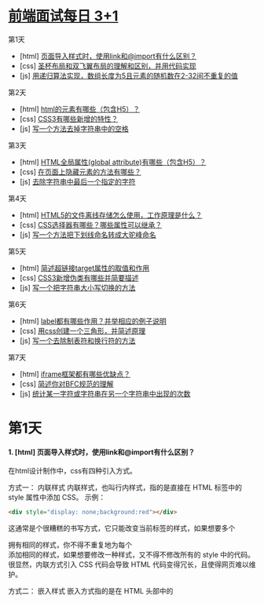 

# [前端面试每日 **3+1**](https://github.com/haizlin/fe-interview)

第1天

- [html] [页面导入样式时，使用link和@import有什么区别？](https://github.com/haizlin/fe-interview/issues/1)
-  [css] [圣杯布局和双飞翼布局的理解和区别，并用代码实现](https://github.com/haizlin/fe-interview/issues/2)
-  [js] [用递归算法实现，数组长度为5且元素的随机数在2-32间不重复的值](https://github.com/haizlin/fe-interview/issues/3)

第2天

- [html] [html的元素有哪些（包含H5）？](https://github.com/haizlin/fe-interview/issues/4)
- [css] [CSS3有哪些新增的特性？](https://github.com/haizlin/fe-interview/issues/5)
- [js] [写一个方法去掉字符串中的空格](https://github.com/haizlin/fe-interview/issues/6)

第3天 

- [html] [HTML全局属性(global attribute)有哪些（包含H5）？](https://github.com/haizlin/fe-interview/issues/7)
- [css] [在页面上隐藏元素的方法有哪些？](https://github.com/haizlin/fe-interview/issues/8)
- [js] [去除字符串中最后一个指定的字符](https://github.com/haizlin/fe-interview/issues/9)

第4天

- [html] [HTML5的文件离线存储怎么使用，工作原理是什么？](https://github.com/haizlin/fe-interview/issues/10)
- [css] [CSS选择器有哪些？哪些属性可以继承？](https://github.com/haizlin/fe-interview/issues/11)
- [js] [写一个方法把下划线命名转成大驼峰命名](https://github.com/haizlin/fe-interview/issues/12)

第5天

- [html] [简述超链接target属性的取值和作用](https://github.com/haizlin/fe-interview/issues/13)
- [css] [CSS3新增伪类有哪些并简要描述](https://github.com/haizlin/fe-interview/issues/14)
- [js] [写一个把字符串大小写切换的方法](https://github.com/haizlin/fe-interview/issues/15)

第6天

- [html] [label都有哪些作用？并举相应的例子说明](https://github.com/haizlin/fe-interview/issues/16)
- [css] [用css创建一个三角形，并简述原理](https://github.com/haizlin/fe-interview/issues/17)
- [js] [写一个去除制表符和换行符的方法](https://github.com/haizlin/fe-interview/issues/18)

第7天 

- [html] [iframe框架都有哪些优缺点？](https://github.com/haizlin/fe-interview/issues/19)
- [css] [简述你对BFC规范的理解](https://github.com/haizlin/fe-interview/issues/20)
- [js] [统计某一字符或字符串在另一个字符串中出现的次数](https://github.com/haizlin/fe-interview/issues/21)


# 第1天 

#### 1.  [html] 页面导入样式时，使用link和@import有什么区别？

在html设计制作中，css有四种引入方式。

方式一： 内联样式
内联样式，也叫行内样式，指的是直接在 HTML 标签中的 style 属性中添加 CSS。
示例：

```html
<div style="display: none;background:red"></div>
```



这通常是个很糟糕的书写方式，它只能改变当前标签的样式，如果想要多个 <div> 拥有相同的样式，你不得不重复地为每个 <div> 添加相同的样式，如果想要修改一种样式，又不得不修改所有的 style 中的代码。很显然，内联方式引入 CSS 代码会导致 HTML 代码变得冗长，且使得网页难以维护。

方式二： 嵌入样式
嵌入方式指的是在 HTML 头部中的 <style> 标签下书写 CSS 代码。
示例：

```html
<head>
    <style>

    .content {
        background: red;
    }

    </style>
</head>
```



嵌入方式的 CSS 只对当前的网页有效。因为 CSS 代码是在 HTML 文件中，所以会使得代码比较集中，当我们写模板网页时这通常比较有利。因为查看模板代码的人可以一目了然地查看 HTML 结构和 CSS 样式。因为嵌入的 CSS 只对当前页面有效，所以当多个页面需要引入相同的 CSS 代码时，这样写会导致代码冗余，也不利于维护。

方式三：链接样式
链接方式指的是使用 HTML 头部的 标签引入外部的 CSS 文件。
示例：

```html
<head>
    <link rel="stylesheet" type="text/css" href="style.css">
</head>
```



这是最常见的也是最推荐的引入 CSS 的方式。使用这种方式，所有的 CSS 代码只存在于单独的 CSS 文件中，所以具有良好的可维护性。并且所有的 CSS 代码只存在于 CSS 文件中，CSS 文件会在第一次加载时引入，以后切换页面时只需加载 HTML 文件即可。

方式四：导入样式
导入方式指的是使用 CSS 规则引入外部 CSS 文件。
示例：

```html
<style>
    @import url(style.css);
</style>
```



或者写在css样式中

```css
@charset "utf-8";
@import url(style.css);
*{ margin:0; padding:0;}
.notice-link a{ color:#999;}
```

link和@import的区别？

区别1：link是XHTML标签，除了加载CSS外，还可以定义RSS等其他事务；@import属于CSS范畴，只能加载CSS。

区别2：link引用CSS时，在页面载入时同时加载；@import需要页面网页完全载入以后加载。
所以会出现一开始没有css样式，闪烁一下出现样式后的页面(网速慢的情况下)

区别3：link是XHTML标签，无兼容问题；@import是在CSS2.1提出的，低版本的浏览器不支持。

区别4：link支持使用Javascript控制DOM去改变样式；而@import不支持。

补充：
@import最优写法
@import的写法一般有下列几种：
@import ‘style.css’ //Windows IE4/ NS4, Mac OS X IE5, Macintosh IE4/IE5/NS4不识别
@import “style.css” //Windows IE4/ NS4, Macintosh IE4/NS4不识别
@import url(style.css) //Windows NS4, Macintosh NS4不识别
@import url(‘style.css’) //Windows NS4, Mac OS X IE5, Macintosh IE4/IE5/NS4不识别
@import url(“style.css”) //Windows NS4, Macintosh NS4不识别
由上分析知道，@import url(style.css) 和@import url(“style.css”)是最优的选择，兼容的浏览器最多。从字节优化的角度来看@import url(style.css)最值得推荐。

注意：@import url(xxx.css); 有最大次数的限制，经测试IE6的最大次数是31次，第32个import及以后的都不能生效。虽然最多只能import 31次，但不会影响css里面的其他规则，如body{}的定义还能正常显示。
Firefox 没有发现有import的最大值。 另外，既然纵向import有最大次数限制，却可以通过横向import来继续扩展。

#### 2.  [css] 圣杯布局和双飞翼布局的理解和区别，并用代码实现

[css技巧](https://lhammer.cn/You-need-to-know-css/#/zh-cn/double-wing-layout?v=1)

圣杯布局一般的需求为两边等宽，中间自适应的三栏布局。

双飞翼布局同圣杯布局一样，都为两边等宽，中间自适应的三栏布局。

圣杯布局和双飞翼布局解决问题的方案在前一半是相同的，也就是三栏全部float浮动，但左右两栏加上负margin让其跟中间栏div并排，以形成三栏布局。

不同在于解决”中间栏div内容不被遮挡“问题的思路不一样：圣杯布局，为了中间div内容不被遮挡，将中间div设置了左右padding-left和padding-right后，将左右两个div用相对布局position: relative并分别配合right和left属性，以便左右两栏div移动后不遮挡中间div。

双飞翼布局，为了中间div内容不被遮挡，直接在中间div内部创建子div用于放置内容，在该子div里用margin-left和margin-right为左右两栏div留出位置。多了1个div，少用大致4个css属性（圣杯布局中间divpadding-left和padding-right这2个属性，加上左右两个div用相对布局position: relative及对应的right和left共4个属性，一共6个；而双飞翼布局子div里用margin-left和margin-right共2个属性，6-2=4），个人感觉比圣杯布局思路更直接和简洁一点。

s

#### 3.  [js] 用递归算法实现，数组长度为5且元素的随机数在2-32间不重复的值

```js
function insertArr(arr, i = 0, min = 2, max = 32) {
  const num = Math.max(min, Math.ceil(Math.random() * max))
  if (!arr[arr.length - 1]) {
    if (!arr.includes(num)) { 
      arr[i++] = num
    }
    return insertArr(arr, i) 
  }
  return arr 
}
const arr = new Array(5);
const result = insertArr(arr)
```

```js
function returnArr(array) {
	if (array.length === 5) {
		return array
	} else {
		const num = Math.floor(Math.random()*30 + 2)
		if (array.indexOf(num) === -1) {
			array.push(num)
		}
		return returnArr(array)
	}
}
console.log(returnArr([]))
```
# 第二天

#### 1. [html] [html的元素有哪些（包含H5）？

##### 行内元素：

- a
- b
- span
- strong
- i
- em
- button
- input
- label
- br
- textarea
- select

###### 块元素

- div
- p
- h1-h6
- ol
- ul
- li
- table
- tbody
- td
- tr
- thead
- dl
- dt
- dd

##### H5新增元素

- section
- article
- audio
- video
- hearder
- footer
- small
- canvas

### 2.CSS3有哪些新增的特性？

#####  边框(borders):

- border-radius 圆角
- box-shadow 盒阴影
- border-image 边框图像

#####  背景:

- background-size 背景图片的尺寸
- background_origin 背景图片的定位区域
- background-clip 背景图片的绘制区域

#####  渐变：

- linear-gradient 线性渐变
- radial-gradient 径向渐变

#####  文本效果;

- word-break
- word-wrap
- text-overflow
- text-shadow
- text-wrap
- text-outline
- text-justify

#####  转换：

- 2D转换属性
- transform
- transform-origin
- 2D转换方法
- translate(x,y)
- translateX(n)
- translateY(n)
- rotate(angle)
- scale(n)
- scaleX(n)
- scaleY(n)
- rotate(angle)
- matrix(n,n,n,n,n,n)

##### 3D转换：

*3D转换属性：

- transform
- transform-origin
- transform-style
- 3D转换方法
- translate3d(x,y,z)
- translateX(x)
- translateY(y)
- translateZ(z)
- scale3d(x,y,z)
- scaleX(x)
- scaleY(y)
- scaleZ(z)
- rotate3d(x,y,z,angle)
- rotateX(x)
- rotateY(y)
- rotateZ(z)
- perspective(n)

#####  过渡

- transition

#####  动画

- [@Keyframes](https://github.com/Keyframes)规则
- animation

#####  弹性盒子(flexbox)

#####  多媒体查询[@media](https://github.com/media)

### 3. 写一个方法去掉字符串中的空格

```js
var trim = function(str){
return str.replace(/\s*/g,"");
}
str.replace(/\s*/g,""); //去除字符串内所有的空格
str.replace(/^\s*|\s*$/g,""); //去除字符串内两头的空格
str.replace(/^\s*/,""); //去除字符串内左侧的空格
str.replace(/(\s*$)/g,""); //去除字符串内右侧的空格
```

```js
const str = '  s t  r  '

const POSITION = Object.freeze({
  left: Symbol(),
  right: Symbol(),
  both: Symbol(),
  center: Symbol(),
  all: Symbol(),
})

function trim(str, position = POSITION.both) {
  if (!!POSITION[position]) throw new Error('unexpected position value')
  
  switch(position) {
      case(POSITION.left):
        str = str.replace(/^\s+/, '')
        break;
      case(POSITION.right):
        str = str.replace(/\s+$/, '')
        break;
      case(POSITION.both):
        str = str.replace(/^\s+/, '').replace(/\s+$/, '')
        break;
      case(POSITION.center):
        while (str.match(/\w\s+\w/)) {
          str = str.replace(/(\w)(\s+)(\w)/, `$1$3`)
        }
        break;
      case(POSITION.all):
        str = str.replace(/\s/g, '')
        break;
      default: 
  }
  
  return str
}

const result = trim(str)

console.log(`|${result}|`) //  |s t  r| 
```





# 第三天

#### 1. [html]  HTML全局属性(global attribute)有哪些（包含H5）？

| 属性               | 描述                                                       |
| ------------------ | ---------------------------------------------------------- |
| accesskey          | 设置访问元素的键盘快捷键。                                 |
| class              | 规定元素的类名（classname）                                |
| contenteditableNew | 规定是否可编辑元素的内容。                                 |
| contextmenuNew     | 指定一个元素的上下文菜单。当用户右击该元素，出现上下文菜单 |
| data-*New          | 用于存储页面的自定义数据                                   |
| dir                | 设置元素中内容的文本方向。                                 |
| draggableNew       | 指定某个元素是否可以拖动                                   |
| dropzoneNew        | 指定是否将数据复制，移动，或链接，或删除                   |
| hiddenNew          | hidden 属性规定对元素进行隐藏。                            |
| id                 | 规定元素的唯一 id                                          |
| lang               | 设置元素中内容的语言代码。                                 |
| spellcheckNew      | 检测元素是否拼写错误                                       |
| style              | 规定元素的行内样式（inline style）                         |
| tabindex           | 设置元素的 Tab 键控制次序。                                |
| title              | 规定元素的额外信息（可在工具提示中显示）                   |
| translateNew       | 指定是否一个元素的值在页面载入时是否需要翻译               |

详见[MDN](https://developer.mozilla.org/zh-CN/docs/Web/HTML/Global_attributes)

#### 2. [css] 在页面上隐藏元素的方法有哪些？

- display: none
- opacity: 0
- visibility: hidden
- z-index: -9999999999999
- transform: scale(0)
- margin-left: -100%
- position: relative; left: -100%
- width: 0; height: 0;

#### 3. [js] 去除字符串中最后一个指定的字符

```js
function delLast(str,target) {
  let reg =new RegExp(`${target}(?=([^${target}]*)$)`)
  return str.replace(reg,'')
}
```

```
var filterLast = function(str, del) {
    const index = str.lastIndexOf(del);
    if(index > -1) {
        str.splice(index, 1);
        return str.join('');
    }
    return str;
}
```

# 第四天

#### [html] HTML5的文件离线储存怎么使用，工作原理是什么？

##### **优点:**

没有网络时可以浏览,加快资源的加载速度,减少服务器负载

##### **使用:**

只需要在页面头部加入,然后创建manifest.appcache文件

##### **manifest.appcache文件配置:**

1)CACHE MANIFEST放在第一行
2)CACHE:表示需要离线存储的资源列表,由于包含manifest文件的页面将被自动离线存储,所以不需要列出来
3)NETWORK:表示在线才能访问的资源列表,如果CACHE列表里也存在,则CACHE优先级更高
4)FALLBACK:表示如果访问第一个资源是吧,那么使用第二个资源来替换它

##### **浏览器如何解析manifest**

1.在线情况:浏览器发现html头部有manifest属性,他会请求manifest文件,如果是第一次访问,那么浏览器会根据manifest文件的内容下载相应的资源并且进行离线存储.如果已经访问过并存储,那么浏览器使用 离线的资源价值,然后对比新的文件,如果没有发生改变就不做任何操作,如果文件改变了,那么就会重新下载文件中的资源并进行离线存储
2.离线情况:浏览器就直接使用离线存储资源

##### **与传统浏览器的区别**

1)离线缓存是针对整个应用,浏览器缓存是单个文件
2)离线缓存可以主动通知浏览器更新资源

##### **状态 window.applicationCache对象的status属性**

0:无缓存
1:闲置
2.检查中,正在下载描述文件并检查更新
3:下载中
4:更新完成
5:废弃,应用缓存的描述文件已经不存在了,因此页面无法再访问应用缓存

##### **事件 window.applicationCache对象的相关事件**

1)oncached:当离线资源存储完成之后就触发这个事件
2)onchecking:当浏览器对离线存储资源进行更新检查的时候触发
3)ondounloading:当浏览器开始下载离线资源的时候会触发
4)onprogress:当浏览器在下载每一个资源的时候会触发
5)onupdateready:当浏览器对离线资源更新完成之后触发
6)onnoupdate:当浏览器检查更新之后发现没有这个资源时触发

##### **注意事项**

站点离线存储的容量限制是5M
如果manifest文件,或者内部列举的某一个文件不能正常下载,整个更新过程将视为失败,浏览器继续全部使用老的缓存
引用manifest的html必须与manifest文件同源,在同一个域下
在manifest中使用的相对路径,相对参照物为manifest文件
CACHE MANIFEST字符串硬在第一行,且必不可少
系统会自动缓存引用清单文件的HTML文件
manifest文件中CACHE则与NETWORK，FALLBACK的位置顺序没有关系，如果是隐式声明需要在最前面
FALLBACK中的资源必须和manifest文件同源
当一个资源被缓存后，该浏览器直接请求这个绝对路径也会访问缓存中的资源。
站点中的其他页面即使没有设置manifest属性，请求的资源如果在缓存中也从缓存中访问
当manifest文件发生改变时，资源请求本身也会触发更新

[[有趣的HTML5：离线存储](https://segmentfault.com/a/1190000000732617)](https://segmentfault.com/a/1190000000732617)

[HTML5 存储方式](https://segmentfault.com/a/1190000011516871)
[HTML5 离线存储原理](https://segmentfault.com/a/1190000006984353)

#### [css]  CSS选择器有哪些？哪些属性可以继承？

##### 选择器

- id
- class
- 通配符 *
- 后代 >
- 兄弟 +
- 相同的父元素中位于某元素之后的某些元素 ~
- 伪类 ::hover ....
- 伪元素 ::before ...
- 属性 [type='input']

##### 继承

- font-size
- font-family
- color
- text-align
- cursor
[更详细](https://blog.csdn.net/sjinsa/article/details/70768483)

### [js] 第4天 写一个方法把下划线命名转成大驼峰命名 

```
function toCamel(str) {
  str = str.replace(/(\w)/, (match, $1) => `${$1.toUpperCase()}`)
  while(str.match(/\w_\w/)) {
    str = str.replace(/(\w)(_)(\w)/, (match, $1, $2, $3) => `${$1}${$3.toUpperCase()}`)
  }
  return str
}

console.log(toCamel('a_c_def')) // ACDef 
```

```
function changeLine (str) {
  if(typeof str !== 'string'){
  	alert('请确认要删除的对象为字符串！');
  }else {
    var newName = '';
    var arr = str.split('_');
    arr.map((v,i)=>{
      if(i===0){return};
      newName += ad.substr(0,1).toUpperCase() + ad.substr(1);
    })
  }
}
```

# 第5天

#### [html] 第5天 简述超链接target属性的取值和作用

<a> 标签的 target 属性规定在何处打开链接文档。

- 语法：`<a target="value">`
- 属性值：

| 值        | 描述                                 |
| --------- | ------------------------------------ |
| _blank    | 在新窗口中打开被链接文档。           |
| _self     | 默认。在相同的框架中打开被链接文档。 |
| _parent   | 在父框架集中打开被链接文档。         |
| _top      | 在整个窗口中打开被链接文档。         |
| framename | 在指定的框架中打开被链接文档。       |

#### [css] 第5天 CSS3新增伪类有哪些并简要描述

CSS3 中规定伪类使用一个 `:` 来表示；伪元素则使用 `::` 来表示。

CSS3 中新增的伪元素有以下这些:

- `:first-child / :last-child` 表示子元素结构关系的
- `:nth-child() / nth-last-child()` 用来控制奇数、偶数行的（控制表单奇数、偶数行的样式）
- `:first-of-type / :last-of-type` 表示一组兄弟元素中其类型的第一个元素 [MDN](https://developer.mozilla.org/zh-CN/docs/Web/CSS/:first-of-type)
- `:nth-of-type() / :nth-last-of-type()` 这个选择器匹配那些在相同兄弟节点中的位置与模式 an+b 匹配的相同元素` [MDN](https://developer.mozilla.org/zh-CN/docs/Web/CSS/:nth-of-type)
- `:root` html 根元素
- `:not()` 否定选择器，用的比较多
- `:only-child` 只有一个子元素时才会生效
- `:empty` 选择连空格都没有的元素

#### [js] 第5天 写一个把字符串大小写切换的方法

```
function caseConvert(str) {
  return str.split('').map(s => {
    const code = s.charCodeAt();
    if (code < 65 || code > 122 || code > 90 && code < 97) return s;
    
    if (code <= 90) {
      return String.fromCharCode(code + 32)
    } else {
      return String.fromCharCode(code - 32)
    }
  }).join('')
}

console.log(caseConvert('AbCdE')) // aBcDe 

function caseConvertEasy(str) {
  return str.split('').map(s => {
    if (s.charCodeAt() <= 90) {
      return s.toLowerCase()
    }
    return s.toUpperCase()
  }).join('')
}

console.log(caseConvertEasy('AbCxYz')) // aBcXyZ 
```

```
function caseConvert(str){
    return str.replace(/([a-z]*)([A-Z]*)/g, (m, s1, s2)=>{
	return `${s1.toUpperCase()}${s2.toLowerCase()}`
    })
}
caseConvert('AsA33322A2aa') //aSa33322a2AA
```



# 第六天

#### [html] 第6天 label都有哪些作用？并举相应的例子说明

##### `<label>`的作用

表示用户界面中某个元素的说明
增加命中区域，屏幕阅读器可以读出标签。使使用辅助技术的用户更容易理解输入 哪些数据

#####  用法

单击关联标签激活input，需给input一个id属性，给label一个for属性，设为同一个值

#####  注意事项

一个 input 可以与多个标签相关联。
标签本身并不与表单直接相关。它们只通过与它们相关联的控件间接地与表单相关联。
当点击或者触碰（tap）一个与表单控件相关联的 时，关联的控件的 click 事件也会触发。

### [css]  用css创建一个三角形，并简述原理
[CSS绘制三角形—border法](https://www.jianshu.com/p/9a463d50e441)



# [js]  写一个去除制表符和换行符的方法

```
/**
 * \n 换行符 new line
 * \r 回车符 return
 * \t 制表符 tab
 * \b 退格符 backspace
 * \f 换页符 form feed
 * @param {*} str
 */
function fn(str) {
  return str.replace(/[\t\n]/g, '')
}
```





# 第7天

### [html\]  iframe框架都有哪些优缺点？

#### 优点：

- 可以实现异步刷新，单个 `iframe` 刷新不影响整体窗口的刷新（可以实现无刷新上传，在 `FormData` 无法使用时）
- 可以实现跨域，每个 `iframe` 的源都可以不相同（方便引入第三方内容）
- 多页面应用时，对于共同的 `header`, `footer` 可以使用 `iframe` 加载，拆分代码（导航栏的应用）

#### 缺点：

- 每一个 `iframe` 都对应着一个页面，也就意味着多余的 `css`, `js` 文件的载入，会增加请求的开销
- 如果 `iframe` 内还有滚动条，会严重影响用户体验
- `window.onload` 事件会在所有 `iframe` 加载完成后才触发，因此会造成页面阻塞

 [Iframe 有什么好处，有什么坏处？国内还有哪些知名网站仍用Iframe，为什么？有哪些原来用的现在抛弃了？又是为什么？](https://www.zhihu.com/question/20653055)



### [css] 简述你对BFC规范的理解

BFC 全称“块级格式化上下文”(Block Formatting Context)，对应的还有 IFC。BFC 类似一个“结界”，如果一个 DOM 元素具有 BFC，那么它内部的子元素不会影响外面的元素；外面的元素也不会影响到其内部元素。

最常见的例子就是清除 `float` 的 `overflow: hidden;` 属性。`overflow: hidden;` 会触发元素的 BFC，因此其内部的 `float` 元素不会影响到外部元素的布局。

触发 BFC 的条件：

- `<html>` 根元素
- `float` 不为 `none`
- `overflow` 为 `auto`,`scroll`,`hidden`
- `display` 的值为 `table-cell`, `table-caption`,`inline-block` 中任何一个
- `position` 的值不为 `static` 和 `relative`

BFC 可以实现更加健壮的自适应布局。

[BFC](https://developer.mozilla.org/zh-CN/docs/Web/Guide/CSS/Block_formatting_context)



# [js]  统计某一字符或字符串在另一个字符串中出现的次数

```
// ‘’aa‘’在“aaabcaaa”中出现几次？如果是两次上述答案没有问题，如果是四次应该可以用零宽正向断言

function subCount(str,target){
  let matchs = str.match(new RegExp(`(?=${target})`, 'g'))
  return matchs ? matchs.length : 0
}
```



 ## 447

- [html] [使用a标签的download属性下载文件会有跨域问题吗？如何解决？](https://github.com/haizlin/fe-interview/issues/2604)
- [css] [怎样把单位cm转换成px呢（在打印时有时会用到）？](https://github.com/haizlin/fe-interview/issues/2605)
- [js] [写一个单向链数据结构的 js 实现并标注复杂度](https://github.com/haizlin/fe-interview/issues/2606)
- [软技能] [说下JWT的认证过程](https://github.com/haizlin/fe-interview/issues/2607)

### Q:使用a标签的download属性下载文件会有跨域问题吗？如何解决？

A: 会有跨域问题。如果url指向同源资源，是正常的。

如果url指向第三方资源，download会失效，表现和不使用download时一致——浏览器能打开的文件，浏览器会直接打开，不能打开的文件，会直接下载。浏览器打开的文件，可以手动下载。

#### 通过点击下载多媒体文件(图片/视频/文件等)

解决方案一：将文件打包为.zip/.rar等浏览器不能打开的文件下载。

解决方案二：通过后端转发，后端请求第三方资源，返回给前端，前端使用file-saver等工具保存文件。

如果url指向的第三方资源配置了CORS，download属性无效，但可以获取文件下载到本地，无法修改修改文件名。

#### 借助HTML5 Blob或转换base64实现文本信息文件下载

```
const downloadRes = async (url, name) => {
    let response = await fetch(url)
    // 内容转变成blob地址
    let blob = await response.blob()
    // 创建隐藏的可下载链接
    let objectUrl = window.URL.createObjectURL(blob)
    let a = document.createElement('a')
    //地址
    a.href = objectUrl
    //修改文件名
    a.download = name
    // 触发点击
    document.body.appendChild(a)
    a.click()
    //移除
    setTimeout(() => document.body.removeChild(a), 1000)
}
```

或者

```
export const downloadImg = async (url, name) => {
    var canvas = document.createElement('canvas'),
        ctx = canvas.getContext('2d'),
        img = new Image();
    img.crossOrigin = 'Anonymous';
    img.onload = function() {
        canvas.height = img.height;
        canvas.width = img.width;
        ctx.drawImage(img, 0, 0);
        var dataURL = canvas.toDataURL('image/png');
        let a = document.createElement('a');
        a.href = dataURL;
        a.download = name;
        document.body.appendChild(a);
        a.click();
        setTimeout(() => {
            document.body.removeChild(a);
            canvas = null;
        }, 1000);
    };
    img.src = url;
};
```

上面方法如果是请求下载跨域的文件，依然会有跨域问题，解决的办法就是让后端返回对应文件的二进制数据，前端接受转成文件。[vue.js关于文件下载跨域的解决方法](https://www.jianshu.com/p/477e3a4a9a60)

